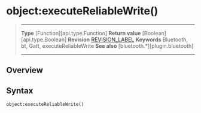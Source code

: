 # object:executeReliableWrite()

> --------------------- ------------------------------------------------------------------------------------------
> __Type__              [Function][api.type.Function]
> __Return value__      [Boolean][api.type.Boolean]
> __Revision__          [REVISION_LABEL](REVISION_URL)
> __Keywords__          Bluetooth, bt, Gatt, executeReliableWrite
> __See also__          [bluetooth.*][plugin.bluetooth]
> --------------------- ------------------------------------------------------------------------------------------

## Overview

## Syntax

	object:executeReliableWrite()
